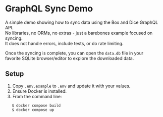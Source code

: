 # GraphQL Sync Demo

A simple demo showing how to sync data using the Box and Dice GraphQL API.  
No libraries, no ORMs, no extras - just a barebones example focused on syncing.  
It does not handle errors, include tests, or do rate limiting.

Once the syncing is complete, you can open the `data.db` file in your  
favorite SQLite browser/editor to explore the downloaded data.

## Setup

1. Copy `.env.example` to `.env` and update it with your values.
2. Ensure Docker is installed.
3. From the command line:
```
   $ docker compose build
   $ docker compose up
```
